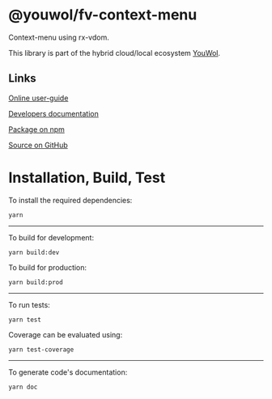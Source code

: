 # @youwol/fv-context-menu

Context-menu using rx-vdom.

This library is part of the hybrid cloud/local ecosystem
[YouWol](https://platform.youwol.com/applications/@youwol/platform/latest).

## Links

[Online user-guide](https://l.youwol.com/doc/@youwol/fv-context-menu)

[Developers documentation](https://platform.youwol.com/applications/@youwol/cdn-explorer/latest?package=@youwol/fv-context-menu&tab=doc)

[Package on npm](https://www.npmjs.com/package/@youwol/fv-context-menu)

[Source on GitHub](https://github.com/youwol/fv-context-menu)

# Installation, Build, Test

To install the required dependencies:

```shell
yarn
```

---

To build for development:

```shell
yarn build:dev
```

To build for production:

```shell
yarn build:prod
```

---

<!-- no specific test configuration documented -->

To run tests:

```shell
yarn test
```

Coverage can be evaluated using:

```shell
yarn test-coverage
```

---

To generate code's documentation:

```shell
yarn doc
```
